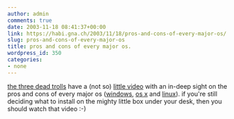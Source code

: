 ```yaml
---
author: admin
comments: true
date: 2003-11-18 08:41:37+00:00
link: https://habi.gna.ch/2003/11/18/pros-and-cons-of-every-major-os/
slug: pros-and-cons-of-every-major-os
title: pros and cons of every major os.
wordpress_id: 350
categories:
- none
---
```


[the three dead trolls](http://www.deadtroll.com/index2.html) have a (not so) [little video](http://www.deadtroll.com/index2.html?/video/ossuckscable.html) with an in-deep sight on the pros and cons of every major os ([windows](http://www.microsoft.com/windows/default.mspx), [os x](https://apple.com/macosx/) and [linux](http://www.linux.org/)).
if you're still deciding what to install on the mighty little box under your desk, then you should watch that video :-)
